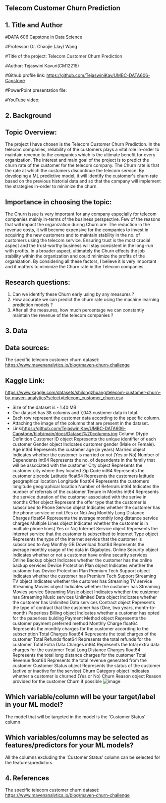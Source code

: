 ## Telecom Customer Churn Prediction
 
## 1. Title and Author

#DATA 606 Capstone in Data Science


#Professor: Dr. Chaojie (Jay) Wang


#Title of the project: Telecom Customer Churn Prediction


#Author: Tejaswini Kavuri(CM12215)


#Github profile link: https://github.com/TejaswiniKav/UMBC-DATA606-Capstone


#PowerPoint presentation file:


#YouTube video:

## 2. Background 
 
## Topic Overview:
The project I have chosen is the Telecom Customer Churn Prediction. In the telecom companies, reliability of the customers plays a vital role in-order to maintain revenue to the companies which is the ultimate benefit for every organization. The interest and main goal of the project is to predict the churn rate of the customer for the telecom company. The Churn rate is that the rate at which the customers discontinue the telecom service. By developing a ML predictive model, it will identify the customer's churn rate based on the previous historial data and so that the company will implement the strategies in-order to minimize the churn.

## Importance in choosing the topic:
The Churn issue is very important for any company especially for telecom companies mainly in-terms of the business perspective. Few of the reasons that will impact the organization during Churn are:
The reduction in the revenue costs, it will become expensive for the companies to invest in acquiring the new customers and to maintain stability in the no. of customers using the telecom service.
Ensuring trust is the most crucial aspect and the trust-worthy business will stay consistent in the long-run with profits. 
In a broader aspect, ultimately the Churn effects the job stability within the organization and could minimize the profits of the organization.
By considering all these factors, I believe it is very important and it matters to minimize the Churn rate in the Telecom companies.

## Research questions:
1. Can we identify these Churn early using by any measures ?
2. How accurate we can predict the churn rate using the machine learning prediction models ?
3. After all the measures, how much percentage we can constantly maintain the revenue of the telecom companies ?

## 3. Data 
## Data sources:
The specific telecom customer churn dataset:
https://www.mavenanalytics.io/blog/maven-churn-challenge
## Kaggle Link:
https://www.kaggle.com/datasets/shilongzhuang/telecom-customer-churn-by-maven-analytics?select=telecom_customer_churn.csv
- Size of the dataset is - 1.40 MB
- Our dataset has 38 columns and 7,043 customer data in total. 
- Each row represent the customer data according to the specific column.
- Attaching the image of the columns that are present in the dataset.
- Link:https://github.com/TejaswiniKav/UMBC-DATA606-Capstone/blob/main/docs/Dataset%20columns.jpg
Column	Dtype	Definition
Customer ID	object	Represents the unique identifier of each customer
Gender	object	Indicates customer gender (Male or Female).
Age	int64	Represents the customer age (in years)
Married	object	Indicates whether the customer is married or not (Yes or No)
Number of Dependents	int64	Represents the no. of dependents in the family that will be associated with the customer
City	object	Represents the customer city where they located
Zip Code	int64	Represents the customer zipcode
Latitude	float64	Represents the customers latitude geographical location
Longitude	float64	Represents the customers longitude geographical location
Number of Referrals	int64	Indicates the number of referrals of the customer
Tenure in Months	int64	Represents the service duration of the customer associated with the serive in months
Offer	object	Represent the offer type that the customer is subscribed to
Phone Service	object	Indicates whether the customer has the phone service or not (Yes or No)
Avg Monthly Long Distance Charges	float64	Represents the average monthly long distance service charges
Multiple Lines	object	Indicates whether the customer is in multiple phone lines( Yes or No)
Internet Service	object	Represents the internet service that the customer is subscribed to
Internet Type	object	Represents the type of the internet service that the customer is subscribed to
Avg Monthly GB Download	float64	Represents the average monthly usage of the data in Gigabytes.
Online Security	object	Indicates whether or not a customer have online security services
Online Backup	object	Indicates whether the customer has the online backup services
Device Protection Plan	object	Indicates whether the customer has Device Protection Plan
Premium Tech Support	object	Indicates whether the customer has Premium Tech Support
Streaming TV	object	Indicates whether the customer has Streaming TV service
Streaming Movies	object	Indicates whether the customer has Streaming Movies service
Streaming Music	object	Indicates whether the customer has Streaming Music services
Unlimited Data	object	Indicates whether the customer has Unlimited Data services
Contract	object	Represents the type of contract that the customer has (One, two years, month-to-month)
Paperless Billing	object	Indicates whether a customer has opted for the paperless bulding
Payment Method	object	Represents the customer payment preferred method
Monthly Charge	float64	Represents the monthly charges for the customer according to the subscription
Total Charges	float64	Represents the total charges of the customer
Total Refunds	float64	Represents the total refunds for the customer
Total Extra Data Charges	int64	Represents the total extra data charges for the customer
Total Long Distance Charges	float64	Represents the total long distance charges for the customer
Total Revenue	float64	Represents the total revenue generated from the customer
Customer Status	object	Represents the status of the customer (active or inactive for the service)
Churn Category	object	Indicates whether a customer is churned (Yes or No)
Churn Reason	object	Reason provided for the customer Churn if possible
![image](https://github.com/TejaswiniKav/UMBC-DATA606-Capstone/assets/158081112/2476a06d-559a-451d-8faa-b90d4b581c6f)


## Which variable/column will be your target/label in your ML model?
The model that will be targeted in the model is the 'Customer Status' column
## Which variables/columns may be selected as features/predictors for your ML models?
All the columns excluding the 'Customer Status' column can be selected for the features/predictors.


## 4. References 
The specific telecom customer churn dataset:
https://www.mavenanalytics.io/blog/maven-churn-challenge


